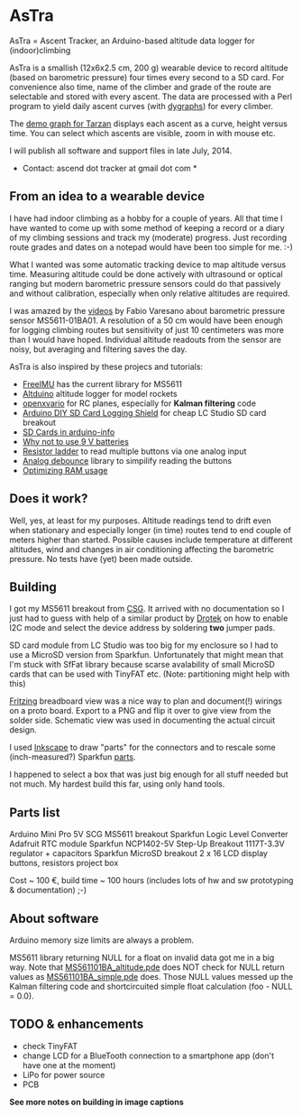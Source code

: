AsTra
=====

AsTra = Ascent Tracker, an Arduino-based altitude data logger for (indoor)climbing

AsTra is a smallish (12x6x2.5 cm, 200 g) wearable device to record
altitude (based on barometric pressure) four times every second to a
SD card. For convenience also time, name of the climber and grade of
the route are selectable and stored with every ascent. The data are
processed with a Perl program to yield daily ascent curves (with
[dygraphs](http://dygraphs.com/)) for every climber.

The [demo graph for
Tarzan](http://www.helsinki.fi/~syrjanen/AsTra/Tarzan/2014-05-27.html)
displays each ascent as a curve, height versus time. You can select
which ascents are visible, zoom in with mouse etc.

I will publish all software and support files in late July, 2014.

* Contact: ascend dot tracker at gmail dot com *

From an idea to a wearable device
---------------------------------

I have had indoor climbing as a hobby for a couple of years. All that
time I have wanted to come up with some method of keeping a record or
a diary of my climbing sessions and track my (moderate) progress. Just
recording route grades and dates on a notepad would have been too
simple for me. :-)

What I wanted was some automatic tracking device to map altitude
versus time. Measuring altitude could be done actively with ultrasound
or optical ranging but modern barometric pressure sensors could do
that passively and without calibration, especially when only relative
altitudes are required.

I was amazed by the
[videos](http://www.varesano.net/blog/fabio/ms5611-01ba-arduino-library-first-developments-results)
by Fabio Varesano about barometric pressure sensor MS5611-01BA01. A
resolution of a 50 cm would have been enough for logging climbing
routes but sensitivity of just 10 centimeters was more than I would
have hoped. Individual altitude readouts from the sensor are noisy,
but averaging and filtering saves the day.

AsTra is also inspired by these projecs and tutorials:

* [FreeIMU](http://www.varesano.net/projects/hardware/FreeIMU) has the current library for MS5611
* [Altduino](http://www.altduino.de/) altitude logger for model rockets
* [openxvario](https://code.google.com/p/openxvario/) for RC planes, especially for **Kalman filtering** code
* [Arduino DIY SD Card Logging Shield](http://www.instructables.com/id/Arduino-DIY-SD-Card-Logging-Shield/) for cheap LC Studio SD card breakout
* [SD Cards in arduino-info](http://arduino-info.wikispaces.com/SD-Cards)
* [Why not to use 9 V batteries](http://cybergibbons.com/uncategorized/arduino-misconceptions-6-a-9v-battery-is-a-good-power-source/)
* [Resistor ladder](http://tronixstuff.com/2011/01/11/tutorial-using-analog-input-for-multiple-buttons/) to read multiple buttons via one analog input
* [Analog debounce](https://github.com/MatCat/AnalogDebounce) library to simpilify reading the buttons
* [Optimizing RAM usage](http://learn.adafruit.com/memories-of-an-arduino/optimizing-sram)

Does it work?
-------------

Well, yes, at least for my purposes. Altitude readings tend to drift
even when stationary and especially longer (in time) routes tend to
end couple of meters higher than started. Possible causes include
temperature at different altitudes, wind and changes in air
conditioning affecting the barometric pressure. No tests have (yet)
been made outside.

Building
--------

I got my MS5611 breakout from
[CSG](http://www.csgshop.com/category.php?id_category=10). It arrived
with no documentation so I just had to guess with help of a similar
product by
[Drotek](http://www.drotek.fr/shop/en/home/44-ms5611-pressure-barometric-board.html)
on how to enable I2C mode and select the device address by soldering
**two** jumper pads.

SD card module from LC Studio was too big for my enclosure so I had to
use a MicroSD version from Sparkfun. Unfortunately that might mean
that I'm stuck with SfFat library because scarse avalability of small
MicroSD cards that can be used with TinyFAT etc. (Note: partitioning
might help with this)

[Fritzing](http://fritzing.org/home/) breadboard view was a nice way
to plan and document(!) wirings on a proto board. Export to a PNG and
flip it over to give view from the solder side. Schematic view was
used in documenting the actual circuit design.

I used [Inkscape](http://www.inkscape.org/en/) to draw "parts" for the
connectors and to rescale some (inch-measured?) Sparkfun
[parts](https://github.com/adafruit/Fritzing-Library/blob/master/parts/2.2%20TFT%20with%20MicroSD%20Breakout.fzpz).

I happened to select a box that was just big enough for all stuff
needed but not much. My hardest build this far, using only hand tools.

Parts list
----------

Arduino Mini Pro 5V
SCG MS5611 breakout
Sparkfun Logic Level Converter
Adafruit RTC module
Sparkfun NCP1402-5V Step-Up Breakout
1117T-3.3V regulator + capacitors
Sparkfun MicroSD breakout
2 x 16 LCD display
buttons, resistors
project box

Cost ~ 100 €, build time ~ 100 hours (includes lots of hw and sw prototyping & documentation) ;-)

About software
--------------

Arduino memory size limits are always a problem.

MS5611 library returning NULL for a float on invalid data got me in a big way. Note that [MS561101BA_altitude.pde](https://github.com/PaulStoffregen/FreeIMU/blob/master/libraries/MS561101BA/examples/MS561101BA_altitude/MS561101BA_altitude.pde) does NOT check for NULL return values as [MS561101BA_simple.pde](https://github.com/PaulStoffregen/FreeIMU/blob/master/libraries/MS561101BA/examples/MS561101BA_simple/MS561101BA_simple.pde) does. Those NULL values messed up the Kalman filtering code and shortcircuited simple float calculation (foo - NULL = 0.0).

TODO & enhancements
-------------------

* check TinyFAT
* change LCD for a BlueTooth connection to a smartphone app (don't have one at the moment)
* LiPo for power source
* PCB

**See more notes on building in image captions**


